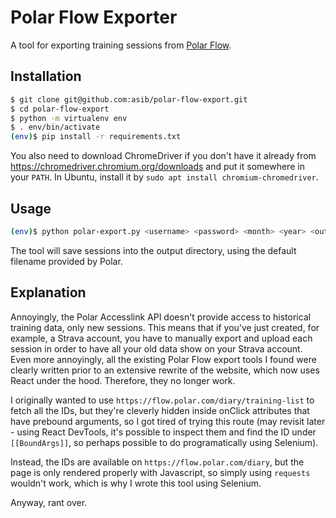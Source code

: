Polar Flow Exporter
===================

A tool for exporting training sessions from [Polar Flow](https://flow.polar.com).

## Installation

```bash
$ git clone git@github.com:asib/polar-flow-export.git
$ cd polar-flow-export
$ python -m virtualenv env
$ . env/bin/activate
(env)$ pip install -r requirements.txt
```

You also need to download ChromeDriver if you don't have it already from
https://chromedriver.chromium.org/downloads and put it somewhere in your `PATH`. 
In Ubuntu, install it by `sudo apt install chromium-chromedriver`.


## Usage

```bash
(env)$ python polar-export.py <username> <password> <month> <year> <output_dir>
```

The tool will save sessions into the output directory, using the default filename
provided by Polar.

## Explanation

Annoyingly, the Polar Accesslink API doesn't provide access to historical training
data, only new sessions. This means that if you've just created, for example, a
Strava account, you have to manually export and upload each session in order to
have all your old data show on your Strava account. Even more annoyingly, all the
existing Polar Flow export tools I found were clearly written prior to an extensive
rewrite of the website, which now uses React under the hood. Therefore, they no
longer work.

I originally wanted to use `https://flow.polar.com/diary/training-list` to fetch
all the IDs, but they're cleverly hidden inside onClick attributes that have
prebound arguments, so I got tired of trying this route (may revisit later - using
React DevTools, it's possible to inspect them and find the ID under `[[BoundArgs]]`,
so perhaps possible to do programatically using Selenium).

Instead, the IDs are available on `https://flow.polar.com/diary`, but the page
is only rendered properly with Javascript, so simply using `requests` wouldn't
work, which is why I wrote this tool using Selenium.

Anyway, rant over.
